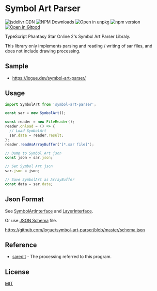 # Symbol Art Parser

[![jsdelivr CDN](https://data.jsdelivr.com/v1/package/npm/symbol-art-parser/badge)](https://www.jsdelivr.com/package/npm/symbol-art-parser)
[![NPM Downloads](https://img.shields.io/npm/dm/symbol-art-parser.svg?style=flat)](https://www.npmjs.com/package/symbol-art-parser)
[![Open in unpkg](https://img.shields.io/badge/Open%20in-unpkg-blue)](https://uiwjs.github.io/npm-unpkg/#/pkg/symbol-art-parser/file/README.md)
[![npm version](https://img.shields.io/npm/v/symbol-art-parser.svg)](https://www.npmjs.com/package/symbol-art-parser)
[![Open in Gitpod](https://shields.io/badge/Open%20in-Gitpod-green?logo=Gitpod)](https://gitpod.io/#https://github.com/logue/symbol-art-parser)

TypeScript Phantasy Star Online 2's Symbol Art Parser Libraly.

This library only implements parsing and reading / writing of sar files, and does not include drawing processing.

## Sample

- <https://logue.dev/symbol-art-parser/>

## Usage

```js
import SymbolArt from 'symbol-art-parser';

const sar = new SymbolArt();

const reader = new FileReader();
reader.onload = () => {
  // Load SymbolArt
  sar.data = reader.result;
};
reader.readAsArrayBuffer('[*.sar file]');

// Dump to Symbol Art json
const json = sar.json;

// Set Symbol Art json
sar.json = json;

// Save SymbolArt as ArrayBuffer
const data = sar.data;
```

## Json Format

See [SymbolArtInterface](src/interfaces/SymbolArtInterface.ts) and [LayerInterface](src/interfaces/LayerInterface.ts).

Or use [JSON Schema](https://json-schema.org/) file.

<https://github.com/logue/symbol-art-parser/blob/master/schema.json>

## Reference

- [saredit](https://github.com/HybridEidolon/saredit) - The processing referred to this program.

## License

[MIT](LICENSE)
